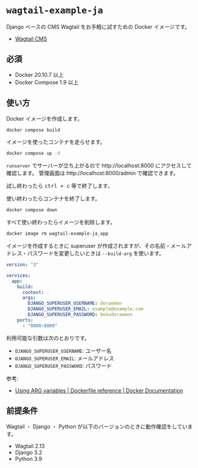 # `wagtail-example-ja`

Django ベースの CMS Wagtail をお手軽に試すための Docker イメージです。

- [Wagtail CMS](https://wagtail.io/)

## 必須

- Docker 20.10.7 以上
- Docker Compose 1.9 以上

## 使い方

Docker イメージを作成します。

```bash
docker compose build
```

イメージを使ったコンテナを走らせます。

```bash
docker compose up -d
```

`runserver` でサーバーが立ち上がるので http://localhost:8000 にアクセスして確認します。
管理画面は http://localhost:8000/admin で確認できます。

試し終わったら <kbd>ctrl + c</kbd> 等で終了します。

使い終わったらコンテナを終了します。

```bash
docker compose down
```

すべて使い終わったらイメージを削除します。

```bash
docker image rm wagtail-example-ja_app
```

イメージを作成するときに superuser が作成されますが、その名前・メールアドレス・パスワードを変更したいときは `--build-arg` を使います。

```yaml
version: "3"

services:
  app:
    build: 
      context: .
      args:
        DJANGO_SUPERUSER_USERNAME: doraemon
        DJANGO_SUPERUSER_EMAIL: example@example.com
        DJANGO_SUPERUSER_PASSWORD: bokudoraemon
    ports:
      - "8000:8000"
```

利用可能な引数は次のとおりです。

- `DJANGO_SUPERUSER_USERNAME`: ユーザー名
- `DJANGO_SUPERUSER_EMAIL`: メールアドレス
- `DJANGO_SUPERUSER_PASSWORD`: パスワード

参考:

- [Using ARG variables | Dockerfile reference | Docker Documentation](https://docs.docker.com/engine/reference/builder/#using-arg-variables)

## 前提条件

Wagtail ・ Django ・ Python が以下のバージョンのときに動作確認をしています。

- Wagtail 2.13
- Django 3.2
- Python 3.9
